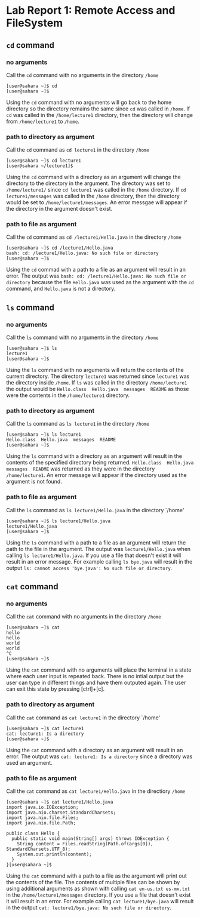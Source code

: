 # Lab Report 1: Remote Access and FileSystem
## `cd` command
### no arguments
Call the `cd` command with no arguments in the directory `/home`
```
[user@sahara ~]$ cd
[user@sahara ~]$ 
```
Using the `cd` command with no arguments will go back to the home directory so the directory remains the same since `cd` was called in `/home`. If `cd` was called in the `/home/lecture1` directory, then the directory will change from `/home/lecture1` to `/home`.

### path to directory as argument
Call the `cd` command as `cd lecture1` in the directory `/home`
```
[user@sahara ~]$ cd lecture1
[user@sahara ~/lecture1]$
```
Using the `cd` command with a directory as an argument will change the directory to the directory in the argument. The directory was set to `/home/lecture1/` since `cd lecture1` was called in the `/home` directory. If `cd lecture1/messages` was called in the `/home` directory, then the directory would be set to `/home/lecture1/messages`. An error messgae will appear if the directory in the argument doesn't exist.
### path to file as argument
Call the `cd` command as `cd /lecture1/Hello.java` in the directory `/home`
```
[user@sahara ~]$ cd /lecture1/Hello.java
bash: cd: /lecture1/Hello.java: No such file or directory
[user@sahara ~]$ 
```
Using the `cd` commad with a path to a file as an argument will result in an error. The output was `bash: cd: /lecture1/Hello.java: No such file or directory` because the file `Hello.java` was used as the argument with the `cd` command, and `Hello.java` is not a directory.
## `ls` command
### no arguments
Call the `ls` command with no arguments in the directory `/home`
```
[user@sahara ~]$ ls
lecture1
[user@sahara ~]$ 
```
Using the `ls` command with no arguments will return the contents of the current directory. The directory `lecture1` was returned since `lecture1` was the directory inside `/home`. If `ls` was called in the directory `/home/lecture1` the output would be `Hello.class  Hello.java  messages  README` as those were the contents in the `/home/lecture1` directory. 
### path to directory as argument
Call the `ls` command as `ls lecture1` in the directory `/home`
```
[user@sahara ~]$ ls lecture1
Hello.class  Hello.java  messages  README
[user@sahara ~]$ 
```
Using the `ls` command with a directory as an argument will result in the contents of the specified directory being returned. `Hello.class  Hello.java  messages  README` was returned as they were in the directory `/home/lecture1`. An error message will appear if the directory used as the argument is not found.
### path to file as argument
Call the `ls` command as `ls lecture1/Hello.java` in the directory `/home'
```
[user@sahara ~]$ ls lecture1/Hello.java
lecture1/Hello.java
[user@sahara ~]$ 
```
Using the `ls` command with a path to a file as an argument will return the path to the file in the argument. The output was `lecture1/Hello.java` when calling `ls lecture1/Hello.java`. If you use a file that doesn't exist it will result in an error message. For example calling `ls bye.java` will result in the output `ls: cannot access 'bye.java': No such file or directory`.
## `cat` command
### no arguments
Call the `cat` command with no arguments in the directory `/home`
```
[user@sahara ~]$ cat
hello
hello
world
world
^C
[user@sahara ~]$ 
```
Using the `cat` command with no arguments will place the terminal in a state where each user input is repeated back. There is no intial output but the user can type in different things and have them outputed again. The user can exit this state by pressing [ctrl]+[c].
### path to directory as argument
Call the `cat` command as `cat lecture1` in the directory `/home'
```
[user@sahara ~]$ cat lecture1
cat: lecture1: Is a directory
[user@sahara ~]$
```
Using the `cat` command with a directory as an argument will result in an error. The output was `cat: lecture1: Is a directory` since a directory was used an argument.
### path to file as argument
Call the `cat` command as `cat lecture1/Hello.java` in the directiory `/home`
```
[user@sahara ~]$ cat lecture1/Hello.java
import java.io.IOException;
import java.nio.charset.StandardCharsets;
import java.nio.file.Files;
import java.nio.file.Path;

public class Hello {
  public static void main(String[] args) throws IOException {
    String content = Files.readString(Path.of(args[0]), StandardCharsets.UTF_8);    
    System.out.println(content);
  }
}[user@sahara ~]$
```
Using the `cat` command with a path to a file as the argument will print out the contents of the file. The contents of multiple files can be shown by using additional arguments as shown with calling `cat en-us.txt es-mx.txt` in the `/home/lecture1/messages` directory. If you use a file that doesn't exist it will result in an error. For example calling `cat lecture1/bye.java` will result in the output `cat: lecture1/bye.java: No such file or directory`.
